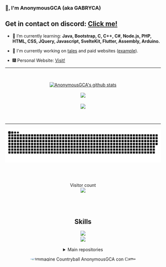 ### 👋, I'm AnonymousGCA (aka GABRYCA)

<h2>Get in contact on discord: <a href="https://discord.io/anonymousgca">Click me!</a></h2>

- 🌱 I’m currently learning: **Java, Bootstrap, C, C++, C#, Node.js, PHP, HTML, CSS, JQuery, Javascript, SvelteKit, Flutter, Assembly, Arduino.**

- 🔭 I'm currently working on <a href="https://github.com/GABRYCA/tales-sharing-website">tales</a> and paid websites (<a href="https://mzeyfilms.com">example</a>).

- 🎆 Personal Website: <a href="https://anonymousgca.eu/">Visit!</a>
  
<hr>
<br>

<p align="center">
  <a href="https://github.com/gabryca">
    <img align="center" src="https://github-readme-stats.anuraghazra1.vercel.app/api?username=gabryca&show_icons=true&include_all_commits=true&theme=radical&count_private=true" alt="AnonymousGCA's github stats" />
    <br>
    <br>
    <img src="https://github-readme-stats.vercel.app/api/top-langs?username=gabryca&theme=radical&layout=compact"/>
    <br>
    <br>
    <img src="https://github-readme-streak-stats.herokuapp.com/?user=gabryca&theme=radical"/>
  </a>
</p>

<br>

<hr>

<p align="center">
  <a href=#><img src="contribution.svg"></a>
</p>

<br>
<br>
<p align="center"> 
  Visitor count
  <br>
  <img src="https://profile-counter.glitch.me/gabryca/count.svg" />
</p>

<br>
<br>

<h2 align="center">Skills </h2>

<p align="center">
  <a href="https://skillicons.dev">
    <img src="https://skillicons.dev/icons?i=php,mysql,py,java,c,cpp,cs,js,css,html,bootstrap,jquery" />
    <br>
    <img src="https://skillicons.dev/icons?i=vscode,visualstudio,idea,linux,raspberrypi,arduino,ps,ai" />
  </a>
</p>

<details align="center">
  <summary>Main repositories</summary>
  <a  href="https://github.com/GABRYCA/tales-sharing-website">
    <img align="center" src="https://github-readme-stats.anuraghazra1.vercel.app/api/pin/?username=gabryca&repo=tales-sharing-website&theme=radical" />
  </a>
  <a href="https://github.com/GABRYCA/Algoritmi_scuola">
    <img align="center" src="https://github-readme-stats.anuraghazra1.vercel.app/api/pin/?username=gabryca&repo=Algoritmi_scuola&theme=radical" />
  </a>
</details>

<p align="center">
  <img src="https://www.anonymousgca.eu/img/anonymousgca_countryball.jpg" style="border-radius: 50%" alt="Immagine Countryball AnonymousGCA con Caffè">
</p>

